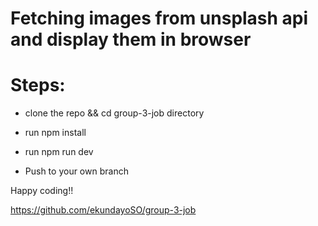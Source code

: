 # Fetching images from unsplash api and display them in browser

# Steps:
- clone the repo && cd group-3-job directory
- run npm install
- run npm run dev

- Push to your own branch


Happy coding!!



https://github.com/ekundayoSO/group-3-job